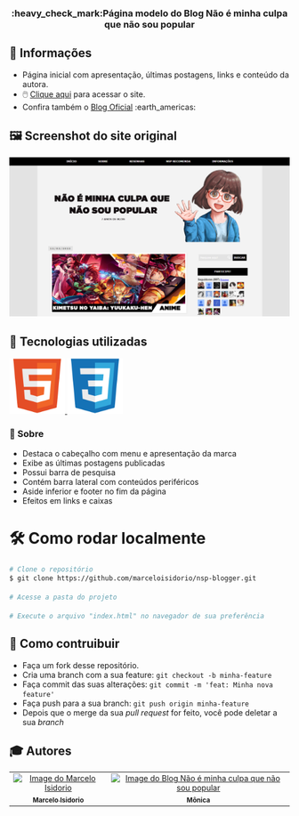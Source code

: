 <h3 align="center">
    :heavy_check_mark:Página modelo do Blog Não é minha culpa que não sou popular
</h3>

## 🔖 Informações
<ul>
    <li>Página inicial com apresentação, últimas postagens, links e conteúdo da autora.</li>
    <li>🖱️ <a href="https://marceloisidorio.github.io/nsp-blogger/" target="_blank">Clique aqui</a> para acessar o site.</li>
    <li>Confira também o <a href="http://naoeminhaculpaquenaosoupopular.blogspot.com">Blog Oficial</a> :earth_americas:</li>
</ul>

## 🖼 Screenshot do site original
<img src="images/site-oficial.png" alt="Site Oficial" width="900"></img>
## :rocket:	Tecnologias utilizadas

<a href="https://developer.mozilla.org/pt-BR/docs/Web/HTML" target="_blank">
    <img src="https://raw.githubusercontent.com/devicons/devicon/master/icons/html5/html5-original.svg" alt="HTML" width="100" height="100">
</a>

<a href="https://developer.mozilla.org/pt-BR/docs/Web/CSS" target="_blank">
    <img alt="CSS" height="100" width="100" src="https://raw.githubusercontent.com/devicons/devicon/master/icons/css3/css3-original.svg">
</a>

### :memo: Sobre
- Destaca o cabeçalho com menu e apresentação da marca
- Exibe as últimas postagens publicadas
- Possui barra de pesquisa
- Contém barra lateral com conteúdos periféricos
- Aside inferior e footer no fim da página
- Efeitos em links e caixas
# :hammer_and_wrench: Como rodar localmente

```bash
# Clone o repositório
$ git clone https://github.com/marceloisidorio/nsp-blogger.git

# Acesse a pasta do projeto

# Execute o arquivo "index.html" no navegador de sua preferência
```

## :pushpin: Como contruibuir
- Faça um fork desse repositório.
- Cria uma branch com a sua feature: `git checkout -b minha-feature`
- Faça commit das suas alterações: `git commit -m 'feat: Minha nova feature'`
- Faça push para a sua branch: `git push origin minha-feature`
- Depois que o merge da sua *pull request* for feito, você pode deletar a sua *branch*

## :mortar_board: Autores
<table align="center">
    <tr>
        <td align="center" style="margin: 15px;">
            <a href="https://github.com/marceloisidorio">
                <img src="https://avatars.githubusercontent.com/u/98700480?v=4" alt="Image do Marcelo Isidorio" width="150px" height=""/>
                <br>
                <sub><b>Marcelo Isidorio</b></sub>
            </a>
        </td>
        <td align="center">
            <a href="https://linktr.ee/naosoupopularrr">
                <img src="https://scontent.fcgh10-1.fna.fbcdn.net/v/t1.6435-9/p960x960/99113934_2703015236623908_2205287607087136768_n.jpg?_nc_cat=100&ccb=1-5&_nc_sid=8631f5&_nc_ohc=UhHYPww5qscAX_xbVFx&_nc_ht=scontent.fcgh10-1.fna&oh=00_AT9gSCLvbESE8swOc-p3JqgiPZzggAoJK6T7sw99CsTmzg&oe=622C1932" alt="Image do Blog Não é minha culpa que não sou popular" width="150px" height=""/>
                <br>
                <sub><b>Mônica</b></sub>
            </a>
        </td>
    </tr>
</table>